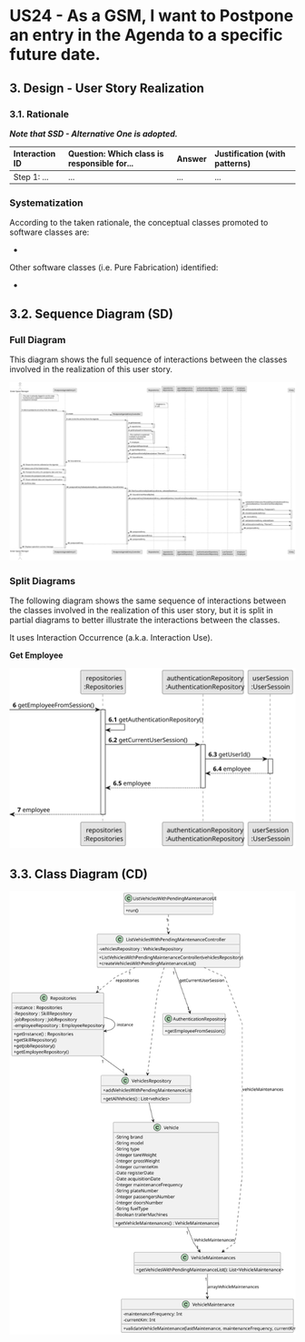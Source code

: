 # US24 - As a GSM, I want to Postpone an entry in the Agenda to a specific future date.

## 3. Design - User Story Realization 

### 3.1. Rationale

_**Note that SSD - Alternative One is adopted.**_

| Interaction ID | Question: Which class is responsible for...     | Answer | Justification (with patterns) |
|:---------------|:------------------------------------------------|:-------|:------------------------------|
| Step 1: ...    | ...                                             | ...    | ...                           |


### Systematization ##

According to the taken rationale, the conceptual classes promoted to software classes are: 

* 

Other software classes (i.e. Pure Fabrication) identified: 

* 


## 3.2. Sequence Diagram (SD)


### Full Diagram

This diagram shows the full sequence of interactions between the classes involved in the realization of this user story.

![Sequence Diagram - Full](svg/us24-sequence-diagram-full.svg)

### Split Diagrams

The following diagram shows the same sequence of interactions between the classes involved in the realization of this user story, but it is split in partial diagrams to better illustrate the interactions between the classes.

It uses Interaction Occurrence (a.k.a. Interaction Use).

**Get Employee**

![Sequence Diagram - Partial - Get Employee](svg/us24-sequence-diagram-partial-get-employee.svg)

## 3.3. Class Diagram (CD)

![Class Diagram](svg/us24-class-diagram.svg)